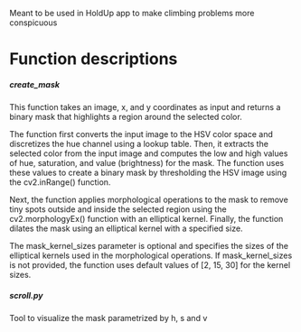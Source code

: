 Meant to be used in HoldUp app to make climbing problems more conspicuous

# Function descriptions
##### **create_mask**
This function takes an image, x, and y coordinates as input and returns a binary mask that highlights a region around the selected color.

The function first converts the input image to the HSV color space and discretizes the hue channel using a lookup table. Then, it extracts the selected color from the input image and computes the low and high values of hue, saturation, and value (brightness) for the mask. The function uses these values to create a binary mask by thresholding the HSV image using the cv2.inRange() function.

Next, the function applies morphological operations to the mask to remove tiny spots outside and inside the selected region using the cv2.morphologyEx() function with an elliptical kernel. Finally, the function dilates the mask using an elliptical kernel with a specified size.

The mask_kernel_sizes parameter is optional and specifies the sizes of the elliptical kernels used in the morphological operations. If mask_kernel_sizes is not provided, the function uses default values of [2, 15, 30] for the kernel sizes.


##### **scroll.py**
Tool to visualize the mask parametrized by h, s and v
